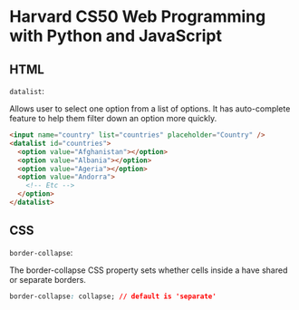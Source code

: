 # Harvard CS50 Web Programming with Python and JavaScript

## HTML

`datalist`:

Allows user to select one option from a list of options. It has auto-complete feature to help them filter down an option more quickly.

```html
<input name="country" list="countries" placeholder="Country" />
<datalist id="countries">
  <option value="Afghanistan"></option>
  <option value="Albania"></option>
  <option value="Ageria"></option>
  <option value="Andorra">
    <!-- Etc -->
  </option>
</datalist>
```

## CSS

`border-collapse`:

The border-collapse CSS property sets whether cells inside a <table> have shared or separate borders.

```css
border-collapse: collapse; // default is 'separate'
```
